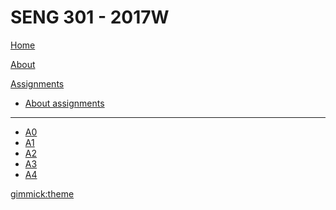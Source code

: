 # SENG 301 - 2017W

[Home](index.md)

[About](about.md)

[Assignments]()

  * [About assignments](assignments.md)
  - - - -
  * [A0](assignments.md)
  * [A1](a1.md)
  * [A2](assignments.md)
  * [A3](assignments.md)
  * [A4](assignments.md)

[gimmick:theme](flatly)
